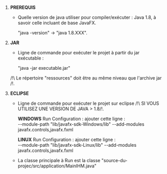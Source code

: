 1. __PREREQUIS__
    - Quelle version de java utiliser pour compiler/exécuter : Java 1.8, à savoir celle incluant de base JavaFX.

        "java -version" -> "java 1.8.XXX".


2. __JAR__
    - Ligne de commande pour exécuter le projet à partir du jar exécutable :

        "java -jar executable.jar"

    /!\ Le répertoire "ressources" doit être au même niveau que l'archive jar /!\.




3. __ECLIPSE__
    - Ligne de commande pour exécuter le projet sur eclipse /!\ SI VOUS UTILISEZ UNE VERSION DE JAVA > 1.8/!\.

        __WINDOWS__
            Run Configuration : ajouter cette ligne :  
                --module-path "lib/javafx-sdk-Windows/lib" --add-modules javafx.controls,javafx.fxml

        __LINUX__
            Run Configuration : ajouter cette ligne :  
                --module-path "lib/javafx-sdk-Linux/lib" --add-modules javafx.controls,javafx.fxml


    - La classe principale à Run est la classe "source-du-projec/src/application/MainIHM.java"
